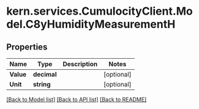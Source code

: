 
# kern.services.CumulocityClient.Model.C8yHumidityMeasurementH

## Properties

Name | Type | Description | Notes
------------ | ------------- | ------------- | -------------
**Value** | **decimal** |  | [optional] 
**Unit** | **string** |  | [optional] 

[[Back to Model list]](../README.md#documentation-for-models)
[[Back to API list]](../README.md#documentation-for-api-endpoints)
[[Back to README]](../README.md)


